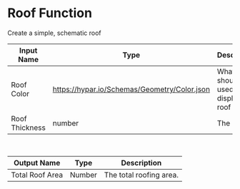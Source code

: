

# Roof Function

Create a simple, schematic roof

|Input Name|Type|Description|
|---|---|---|
|Roof Color|https://hypar.io/Schemas/Geometry/Color.json|What color should be used to display the roof|
|Roof Thickness|number|The Length.|


<br>

|Output Name|Type|Description|
|---|---|---|
|Total Roof Area|Number|The total roofing area.|

